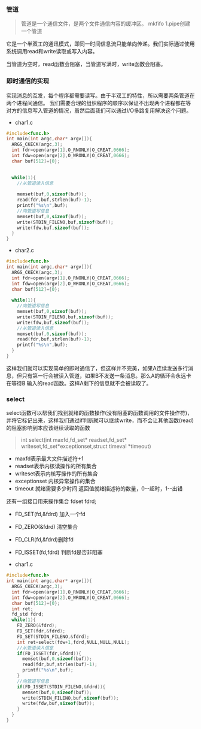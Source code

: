 ### 管道
> 管道是一个通信文件，是两个文件通信内容的缓冲区。
mkfifo 1.pipe创建一个管道

它是一个半双工的通讯模式，即同一时间信息流只能单向传递。我们实际通过使用系统调用read和write读取或写入内容。

当管道为空时，read函数会阻塞，当管道写满时，write函数会阻塞。

### 即时通信的实现
实现消息的互发，每个程序都需要读写。由于半双工的特性，所以需要两条管道在两个进程间通信。
我们需要合理的组织程序的顺序以保证不出现两个进程都在等对方的信息写入管道的情况，虽然后面我们可以通过I/O多路复用解决这个问题。
+ char1.c
```c
#include<func.h>
int main(int argc,char* argv[]){
  ARGS_CKECK(argc,3);
  int fdr=open(argv[1],O_RNONLY|O_CREAT,0666);
  int fdw=open(argv[2],O_WRONLY|O_CREAT,0666);
  char buf[512]={0};
  

  while(1){
    //从管道读入信息
    
    memset(buf,0,sizeof(buf));
    read(fdr,buf,strlen(buf)-1);
    printf("%s\n",buf);
    //向管道写信息
    memset(buf,0,sizeof(buf));
    write(STDIN_FILENO,buf,sizeof(buf));
    write(fdw,buf,sizeof(buf));
  }
}
```

+ char2.c
```c
#include<func.h>
int main(int argc,char* argv[]){
  ARGS_CKECK(argc,3);
  int fdr=open(argv[1],O_RNONLY|O_CREAT,0666);
  int fdw=open(argv[2],O_WRONLY|O_CREAT,0666);
  char buf[512]={0};
  
  while(1){
    //向管道写信息
    memset(buf,0,sizeof(buf));
    write(STDIN_FILENO,buf,sizeof(buf));
    write(fdw,buf,sizeof(buf));
    //从管道读入信息
    memset(buf,0,sizeof(buf));
    read(fdr,buf,strlen(buf)-1);
    printf("%s\n",buf);
  }
}
```
这样我们就可以实现简单的即时通信了，但这样并不完美，如果A连续发送多行消息，但只有第一行会被读入管道，如果B不发送一条消息。那么A的循环会永远卡在等待B
输入的read函数。这样A剩下的信息就不会被读取了。
### select
select函数可以帮我们找到就绪的函数操作(没有阻塞的函数调用的文件操作符)，并将它标记出来，这样我们通过if判断就可以继续write，而不会让其他函数(read)的阻塞影响到本应该继续读取的函数
> int select(int maxfd,fd_set* readset,fd_set* writeset,fd_set*exceptionset,struct timeval *timeout)
+ maxfd表示最大文件描述符+1
+ readset表示内核读操作的所有集合
+ writeset表示内核写操作的所有集合
+ exceptionset 内核异常操作的集合
+ timeout 就绪需要多少时间
返回值就绪描述符的数量，0--超时，1--出错

还有一组接口用来操作集合
fdset fdrd;
+ FD_SET(fd,&fdrd) 加入一个fd
+ FD_ZERO(&fdrd) 清空集合
+ FD_CLR(fd,&fdrd)删除fd
+ FD_ISSET(fd,fdrd) 判断fd是否非阻塞

+ char1.c
```c
#include<func.h>
int main(int argc,char* argv[]){
  ARGS_CKECK(argc,3);
  int fdr=open(argv[1],O_RNONLY|O_CREAT,0666);
  int fdw=open(argv[2],O_WRONLY|O_CREAT,0666);
  char buf[512]={0};
  int ret;
  fd_std fdrd;
  while(1){
    FD_ZERO(&fdrd);
    FD_SET(fdr,&fdrd);
    FD_SET(STDIN_FILENO,&fdrd);
    int ret=select(fdw+1,fdrd,NULL,NULL,NULL);
    //从管道读入信息
    if(FD_ISSET(fdr,&fdrd)){
      memset(buf,0,sizeof(buf));
      read(fdr,buf,strlen(buf)-1);
      printf("%s\n",buf);
    }
    //向管道写信息
    if(FD_ISSET(STDIN_FILENO,&fdrd)){
      memset(buf,0,sizeof(buf));
      write(STDIN_FILENO,buf,sizeof(buf));
      write(fdw,buf,sizeof(buf));
    }
  }
}
```




